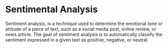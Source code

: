 # Sentimental Analysis

Sentiment analysis, is a technique used to determine the emotional tone or attitude of a piece of text, such as a social media post, online review, or news article. The goal of sentiment analysis is to automatically classify the sentiment expressed in a given text as positive, negative, or neutral.
